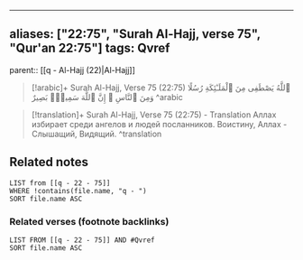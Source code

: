 
---
aliases: ["22:75", "Surah Al-Hajj, verse 75", "Qur'an 22:75"]
tags: Qvref
---

parent:: [[q - Al-Hajj (22)|Al-Hajj]]

> [!arabic]+ Surah Al-Hajj, Verse 75 (22:75)
> <span class="quran-arabic">ٱللَّهُ يَصْطَفِى مِنَ ٱلْمَلَـٰٓئِكَةِ رُسُلًا وَمِنَ ٱلنَّاسِ ۚ إِنَّ ٱللَّهَ سَمِيعٌۢ بَصِيرٌ</span>
^arabic

> [!translation]+ Surah Al-Hajj, Verse 75 (22:75) - Translation
> Аллах избирает среди ангелов и людей посланников. Воистину, Аллах - Слышащий, Видящий.
^translation



## Related notes
```dataview
LIST from [[q - 22 - 75]]
WHERE !contains(file.name, "q - ")
SORT file.name ASC
```

### Related verses (footnote backlinks)
```dataview
LIST FROM [[q - 22 - 75]] AND #Qvref
SORT file.name ASC
```

